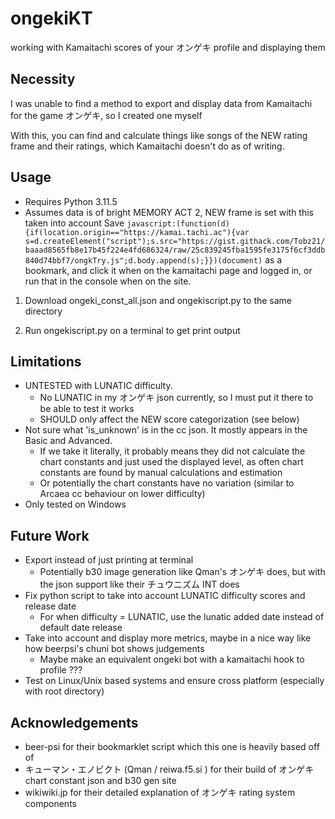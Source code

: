 # ongekiKT
working with Kamaitachi scores of your オンゲキ profile and displaying them

## Necessity
I was unable to find a method to export and display data from Kamaitachi for the game オンゲキ, so I created one myself

With this, you can find and calculate things like songs of the NEW rating frame and their ratings, which Kamaitachi doesn't do as of writing.

## Usage
- Requires Python 3.11.5
- Assumes data is of bright MEMORY ACT 2, NEW frame is set with this taken into account
Save `javascript:(function(d){if(location.origin=="https://kamai.tachi.ac"){var s=d.createElement("script");s.src="https://gist.githack.com/Tobz21/baaad8565fb8e17b45f224e4fd686324/raw/25c839245fba1595fe3175f6cf3ddb840d74bbf7/ongkTry.js";d.body.append(s);}})(document)` as a bookmark, and click it when on the kamaitachi page and logged in, or run that in the console when on the site.

1. Download ongeki_const_all.json and ongekiscript.py to the same directory

2. Run ongekiscript.py on a terminal to get print output


## Limitations
- UNTESTED with LUNATIC difficulty.
  - No LUNATIC in my オンゲキ json currently, so I must put it there to be able to test it works
  - SHOULD only affect the NEW score categorization (see below)
- Not sure what 'is_unknown' is in the cc json. It mostly appears in the Basic and Advanced.
  - If we take it literally, it probably means they did not calculate the chart constants and just used the displayed level, as often chart constants are found by manual calculations and estimation
  - Or potentially the chart constants have no variation (similar to Arcaea cc behaviour on lower difficulty)
- Only tested on Windows

## Future Work
- Export instead of just printing at terminal
  - Potentially b30 image generation like Qman's オンゲキ does, but with the json support like their チュウニズム INT does
- Fix python script to take into account LUNATIC difficulty scores and release date 
  - For when difficulty = LUNATIC, use the lunatic added date instead of default date release
- Take into account and display more metrics, maybe in a nice way like how beerpsi's chuni bot shows judgements
  - Maybe make an equivalent ongeki bot with a kamaitachi hook to profile ???  
- Test on Linux/Unix based systems and ensure cross platform (especially with root directory)

## Acknowledgements
- beer-psi for their bookmarklet script which this one is heavily based off of
- キューマン・エノビクト (Qman / reiwa.f5.si ) for their build of オンゲキ chart constant json and b30 gen site
- wikiwiki.jp for their detailed explanation of オンゲキ rating system components


